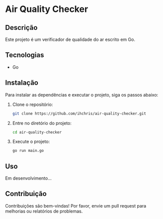 # Air Quality Checker

## Descrição
Este projeto é um verificador de qualidade do ar escrito em Go.

## Tecnologias
- Go

## Instalação
Para instalar as dependências e executar o projeto, siga os passos abaixo:

1. Clone o repositório:
    ```sh
    git clone https://github.com/ihchris/air-quality-checker.git
    ```

2. Entre no diretório do projeto:
    ```sh
    cd air-quality-checker
    ```

3. Execute o projeto:
    ```sh
    go run main.go
    ```

## Uso
Em desenvolvimento...

## Contribuição
Contribuições são bem-vindas! Por favor, envie um pull request para melhorias ou relatórios de problemas.
